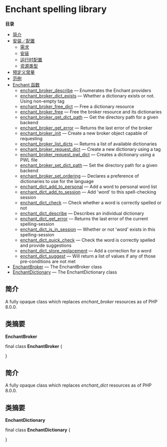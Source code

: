 Enchant spelling library
========================

**目录**

-   [简介](/intro/enchant.html)
-   [安装／配置](/enchant/setup.html)
    -   [需求](/enchant/setup.html#需求)
    -   [安装](/enchant/setup.html#安装)
    -   [运行时配置](/enchant/setup.html#运行时配置)
    -   [资源类型](/enchant/setup.html#资源类型)
-   [预定义常量](/enchant/constants.html)
-   [范例](/enchant/examples.html)
-   [Enchant 函数](/ref/enchant.html)
    -   [enchant\_broker\_describe](/ref/enchant.html#enchant_broker_describe)
        — Enumerates the Enchant providers
    -   [enchant\_broker\_dict\_exists](/ref/enchant.html#enchant_broker_dict_exists)
        — Whether a dictionary exists or not. Using non-empty tag
    -   [enchant\_broker\_free\_dict](/ref/enchant.html#enchant_broker_free_dict)
        — Free a dictionary resource
    -   [enchant\_broker\_free](/ref/enchant.html#enchant_broker_free) —
        Free the broker resource and its dictionaries
    -   [enchant\_broker\_get\_dict\_path](/ref/enchant.html#enchant_broker_get_dict_path)
        — Get the directory path for a given backend
    -   [enchant\_broker\_get\_error](/ref/enchant.html#enchant_broker_get_error)
        — Returns the last error of the broker
    -   [enchant\_broker\_init](/ref/enchant.html#enchant_broker_init) —
        Create a new broker object capable of requesting
    -   [enchant\_broker\_list\_dicts](/ref/enchant.html#enchant_broker_list_dicts)
        — Returns a list of available dictionaries
    -   [enchant\_broker\_request\_dict](/ref/enchant.html#enchant_broker_request_dict)
        — Create a new dictionary using a tag
    -   [enchant\_broker\_request\_pwl\_dict](/ref/enchant.html#enchant_broker_request_pwl_dict)
        — Creates a dictionary using a PWL file
    -   [enchant\_broker\_set\_dict\_path](/ref/enchant.html#enchant_broker_set_dict_path)
        — Set the directory path for a given backend
    -   [enchant\_broker\_set\_ordering](/ref/enchant.html#enchant_broker_set_ordering)
        — Declares a preference of dictionaries to use for the language
    -   [enchant\_dict\_add\_to\_personal](/ref/enchant.html#enchant_dict_add_to_personal)
        — Add a word to personal word list
    -   [enchant\_dict\_add\_to\_session](/ref/enchant.html#enchant_dict_add_to_session)
        — Add 'word' to this spell-checking session
    -   [enchant\_dict\_check](/ref/enchant.html#enchant_dict_check) —
        Check whether a word is correctly spelled or not
    -   [enchant\_dict\_describe](/ref/enchant.html#enchant_dict_describe)
        — Describes an individual dictionary
    -   [enchant\_dict\_get\_error](/ref/enchant.html#enchant_dict_get_error)
        — Returns the last error of the current spelling-session
    -   [enchant\_dict\_is\_in\_session](/ref/enchant.html#enchant_dict_is_in_session)
        — Whether or not 'word' exists in this spelling-session
    -   [enchant\_dict\_quick\_check](/ref/enchant.html#enchant_dict_quick_check)
        — Check the word is correctly spelled and provide suggestions
    -   [enchant\_dict\_store\_replacement](/ref/enchant.html#enchant_dict_store_replacement)
        — Add a correction for a word
    -   [enchant\_dict\_suggest](/ref/enchant.html#enchant_dict_suggest)
        — Will return a list of values if any of those pre-conditions
        are not met
-   [EnchantBroker](/class/enchantbroker.html) — The EnchantBroker class
-   [EnchantDictionary](/class/enchantdictionary.html) — The
    EnchantDictionary class

简介
----

A fully opaque class which replaces *enchant\_broker* resources as of
PHP 8.0.0.

类摘要
------

**EnchantBroker**

<span class="ooclass"> <span class="modifier">final</span> class
**EnchantBroker** </span> {

}

简介
----

A fully opaque class which replaces *enchant\_dict* resources as of PHP
8.0.0.

类摘要
------

**EnchantDictionary**

<span class="ooclass"> <span class="modifier">final</span> class
**EnchantDictionary** </span> {

}
